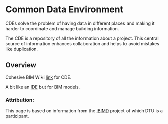 # Common Data Environment

CDEs solve the problem of having data in different places and making it harder to coordinate and manage building information.

The CDE is a repository of all the information about a project. This central source of information enhances collaboration and helps to avoid mistakes like duplication.

## Overview
Cohesive BIM Wiki [link](designingbuildings.co.uk/wiki/Common_data_environment_CDE) for CDE.


A bit like an [IDE](Concepts/IDE) but for BIM models.

### Attribution:
This page is based on information from the [IBIMD](https://www.ct.upt.ro/IBIMD/) project of which DTU is a participant.
